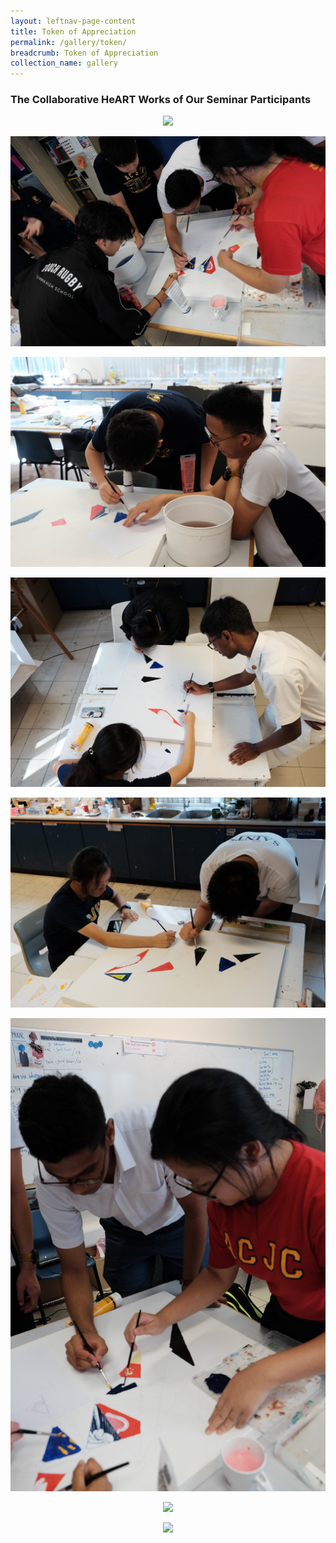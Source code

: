 ```yaml
---
layout: leftnav-page-content
title: Token of Appreciation
permalink: /gallery/token/
breadcrumb: Token of Appreciation
collection_name: gallery
---
```


### **The Collaborative HeART Works of Our Seminar Participants**

<p align="center">
  <img src="/images/token/1.JPG">
</p>
<p align="center">
  <img src="/images/token/2.JPG">
</p>
<p align="center">
  <img src="/images/token/3.JPG">
</p>
<p align="center">
  <img src="/images/token/4.JPG">
</p>
<p align="center">
  <img src="/images/token/5.JPG">
</p>
<p align="center">
  <img src="/images/token/6.JPG" class="rotate90">
</p>
<p align="center">
  <img src="/images/token/7.JPG">
</p>
<p align="center">
  <img src="/images/token/8.JPG">
</p>
